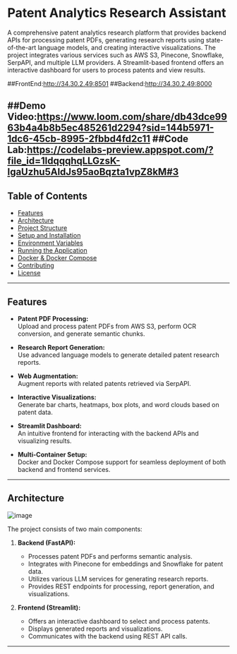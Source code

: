 # Patent Analytics Research Assistant

A comprehensive patent analytics research platform that provides backend APIs for processing patent PDFs, generating research reports using state-of-the-art language models, and creating interactive visualizations. The project integrates various services such as AWS S3, Pinecone, Snowflake, SerpAPI, and multiple LLM providers. A Streamlit-based frontend offers an interactive dashboard for users to process patents and view results.


##FrontEnd:http://34.30.2.49:8501    ##Backend:http://34.30.2.49:8000

##Demo Video:https://www.loom.com/share/db43dce9963b4a4b8b5ec485261d2294?sid=144b5971-1dc6-45cb-8995-2fbbd4fd2c11
##Code Lab:https://codelabs-preview.appspot.com/?file_id=1ldqqqhqLLGzsK-IgaUzhu5AldJs95aoBqzta1vpZ8kM#3
---

## Table of Contents

- [Features](#features)
- [Architecture](#architecture)
- [Project Structure](#project-structure)
- [Setup and Installation](#setup-and-installation)
- [Environment Variables](#environment-variables)
- [Running the Application](#running-the-application)
- [Docker & Docker Compose](#docker--docker-compose)
- [Contributing](#contributing)
- [License](#license)

---

## Features

- **Patent PDF Processing:**  
  Upload and process patent PDFs from AWS S3, perform OCR conversion, and generate semantic chunks.

- **Research Report Generation:**  
  Use advanced language models to generate detailed patent research reports.

- **Web Augmentation:**  
  Augment reports with related patents retrieved via SerpAPI.

- **Interactive Visualizations:**  
  Generate bar charts, heatmaps, box plots, and word clouds based on patent data.

- **Streamlit Dashboard:**  
  An intuitive frontend for interacting with the backend APIs and visualizing results.

- **Multi-Container Setup:**  
  Docker and Docker Compose support for seamless deployment of both backend and frontend services.

---

## Architecture
![image](https://github.com/user-attachments/assets/dbce9514-94c0-4bd4-a402-36a6b619c992)

The project consists of two main components:

1. **Backend (FastAPI):**
   - Processes patent PDFs and performs semantic analysis.
   - Integrates with Pinecone for embeddings and Snowflake for patent data.
   - Utilizes various LLM services for generating research reports.
   - Provides REST endpoints for processing, report generation, and visualizations.

2. **Frontend (Streamlit):**
   - Offers an interactive dashboard to select and process patents.
   - Displays generated reports and visualizations.
   - Communicates with the backend using REST API calls.

---

